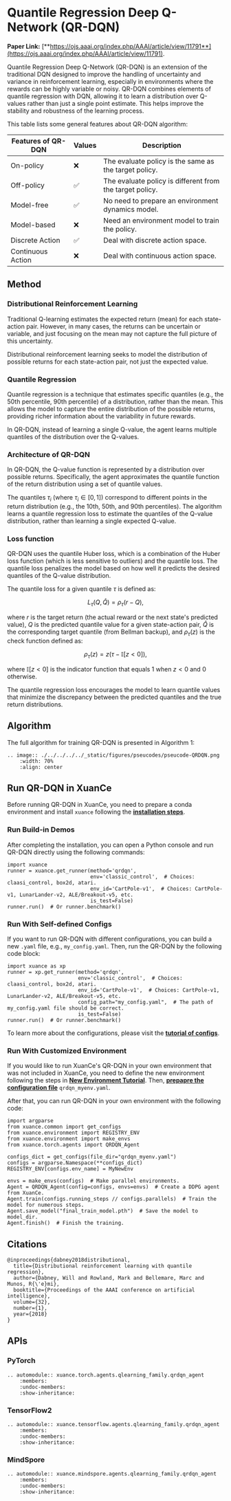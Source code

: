 # Quantile Regression Deep Q-Network (QR-DQN)

**Paper Link:** [**https://ojs.aaai.org/index.php/AAAI/article/view/11791**](https://ojs.aaai.org/index.php/AAAI/article/view/11791).

Quantile Regression Deep Q-Network (QR-DQN) is an extension of the traditional DQN 
designed to improve the handling of uncertainty and variance in reinforcement learning, 
especially in environments where the rewards can be highly variable or noisy. 
QR-DQN combines elements of quantile regression with DQN, 
allowing it to learn a distribution over Q-values rather than just a single point estimate. 
This helps improve the stability and robustness of the learning process.

This table lists some general features about QR-DQN algorithm:

| Features of QR-DQN | Values | Description                                              |
|--------------------|--------|----------------------------------------------------------|
| On-policy          | ❌      | The evaluate policy is the same as the target policy.    |
| Off-policy         | ✅      | The evaluate policy is different from the target policy. | 
| Model-free         | ✅      | No need to prepare an environment dynamics model.        | 
| Model-based        | ❌      | Need an environment model to train the policy.           | 
| Discrete Action    | ✅      | Deal with discrete action space.                         |   
| Continuous Action  | ❌      | Deal with continuous action space.                       |

## Method

### Distributional Reinforcement Learning

Traditional Q-learning estimates the expected return (mean) for each state-action pair. 
However, in many cases, the returns can be uncertain or variable, 
and just focusing on the mean may not capture the full picture of this uncertainty.

Distributional reinforcement learning seeks to model the distribution of possible returns for each state-action pair, 
not just the expected value.

### Quantile Regression

Quantile regression is a technique that estimates specific quantiles 
(e.g., the 50th percentile, 90th percentile) of a distribution, rather than the mean. 
This allows the model to capture the entire distribution of the possible returns, 
providing richer information about the variability in future rewards.

In QR-DQN, instead of learning a single Q-value, 
the agent learns multiple quantiles of the distribution over the Q-values.

### Architecture of QR-DQN

In QR-DQN, the Q-value function is represented by a distribution over possible returns. 
Specifically, the agent approximates the quantile function of the return distribution using a set of quantile values.

The quantiles $\tau_i$ (where $\tau_i \in [0, 1]$) correspond to different points in the return distribution 
(e.g., the 10th, 50th, and 90th percentiles). 
The algorithm learns a quantile regression loss to estimate the quantiles of the Q-value distribution, 
rather than learning a single expected Q-value.

### Loss function

QR-DQN uses the quantile Huber loss, 
which is a combination of the Huber loss function (which is less sensitive to outliers) and the quantile loss. 
The quantile loss penalizes the model based on how well it predicts the desired quantiles of the Q-value distribution.

The quantile loss for a given quantile $\tau$ is defined as:

$$
L_{\tau}(Q, \hat{Q}) = \rho_{\tau}(r - Q),
$$

where $r$ is the target return (the actual reward or the next state's predicted value), 
$Q$ is the predicted quantile value for a given state-action pair,
$\hat{Q}$ is the corresponding target quantile (from Bellman backup), 
and $\rho_{\tau}(z)$ is the check function defined as:

$$
\rho_{\tau}(z) = z(\tau - \mathbb{I}[z<0]),
$$

where $\mathbb{I}[z<0]$ is the indicator function that equals 1 when $z < 0$ and 0 otherwise.

The quantile regression loss encourages the model to learn quantile values 
that minimize the discrepancy between the predicted quantiles and the true return distributions.

## Algorithm

The full algorithm for training QR-DQN is presented in Algorithm 1:

```{eval-rst}
.. image:: ./../../../../_static/figures/pseucodes/pseucode-QRDQN.png
    :width: 70%
    :align: center
```

## Run QR-DQN in XuanCe

Before running QR-DQN in XuanCe, you need to prepare a conda environment and install ``xuance`` following 
the [**installation steps**](./../../../usage/installation.rst#install-xuance).

### Run Build-in Demos

After completing the installation, you can open a Python console and run QR-DQN directly using the following commands:

```python3
import xuance
runner = xuance.get_runner(method='qrdqn',
                           env='classic_control',  # Choices: claasi_control, box2d, atari.
                           env_id='CartPole-v1',  # Choices: CartPole-v1, LunarLander-v2, ALE/Breakout-v5, etc.
                           is_test=False)
runner.run()  # Or runner.benchmark()
```

### Run With Self-defined Configs

If you want to run QR-DQN with different configurations, you can build a new ``.yaml`` file, e.g., ``my_config.yaml``.
Then, run the QR-DQN by the following code block:

```python3
import xuance as xp
runner = xp.get_runner(method='qrdqn',
                       env='classic_control',  # Choices: claasi_control, box2d, atari.
                       env_id='CartPole-v1',  # Choices: CartPole-v1, LunarLander-v2, ALE/Breakout-v5, etc.
                       config_path="my_config.yaml",  # The path of my_config.yaml file should be correct.
                       is_test=False)
runner.run()  # Or runner.benchmark()
```

To learn more about the configurations, please visit the 
[**tutorial of configs**](./../../configs/configuration_examples.rst).

### Run With Customized Environment

If you would like to run XuanCe's QR-DQN in your own environment that was not included in XuanCe, 
you need to define the new environment following the steps in 
[**New Environment Tutorial**](./../../../usage/new_envs.rst).
Then, [**prepapre the configuration file**](./../../../usage/new_envs.rst#step-2-create-the-config-file-and-read-the-configurations) 
 ``qrdqn_myenv.yaml``.

After that, you can run QR-DQN in your own environment with the following code:

```python3
import argparse
from xuance.common import get_configs
from xuance.environment import REGISTRY_ENV
from xuance.environment import make_envs
from xuance.torch.agents import QRDQN_Agent

configs_dict = get_configs(file_dir="qrdqn_myenv.yaml")
configs = argparse.Namespace(**configs_dict)
REGISTRY_ENV[configs.env_name] = MyNewEnv

envs = make_envs(configs)  # Make parallel environments.
Agent = QRDQN_Agent(config=configs, envs=envs)  # Create a DDPG agent from XuanCe.
Agent.train(configs.running_steps // configs.parallels)  # Train the model for numerous steps.
Agent.save_model("final_train_model.pth")  # Save the model to model_dir.
Agent.finish()  # Finish the training.
```

## Citations

```{code-block} bash
@inproceedings{dabney2018distributional,
  title={Distributional reinforcement learning with quantile regression},
  author={Dabney, Will and Rowland, Mark and Bellemare, Marc and Munos, R{\'e}mi},
  booktitle={Proceedings of the AAAI conference on artificial intelligence},
  volume={32},
  number={1},
  year={2018}
}
```

## APIs

### PyTorch

```{eval-rst}
.. automodule:: xuance.torch.agents.qlearning_family.qrdqn_agent
    :members:
    :undoc-members:
    :show-inheritance:
```

### TensorFlow2

```{eval-rst}
.. automodule:: xuance.tensorflow.agents.qlearning_family.qrdqn_agent
    :members:
    :undoc-members:
    :show-inheritance:
```

### MindSpore

```{eval-rst}
.. automodule:: xuance.mindspore.agents.qlearning_family.qrdqn_agent
    :members:
    :undoc-members:
    :show-inheritance:
```
